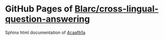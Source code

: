 GitHub Pages of [Blarc/cross-lingual-question-answering](https://github.com/Blarc/cross-lingual-question-answering.git)
===
Sphinx html documentation of [4caafb1a](https://github.com/Blarc/cross-lingual-question-answering/tree/4caafb1ada3433c56cfe1ee797b3983cb3189942)
